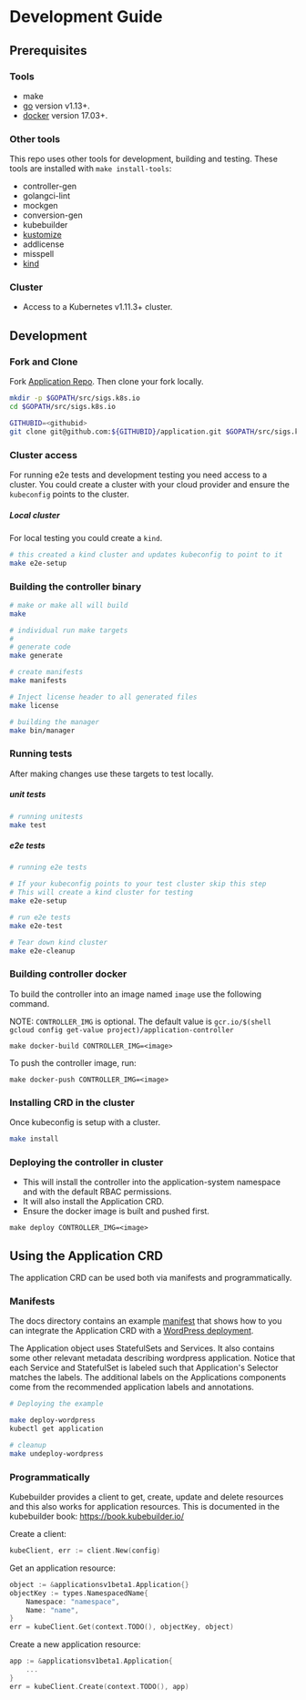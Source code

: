 # Development Guide

## Prerequisites

### Tools
- make
- [go](https://golang.org/dl/) version v1.13+.
- [docker](https://docs.docker.com/install/) version 17.03+.

### Other tools
This repo uses other tools for development, building and testing.
These tools are installed with `make install-tools`:
- controller-gen
- golangci-lint
- mockgen
- conversion-gen
- kubebuilder
- [kustomize](https://github.com/kubernetes-sigs/kustomize)
- addlicense
- misspell
- [kind](https://github.com/kubernetes-sigs/kind)

### Cluster
- Access to a Kubernetes v1.11.3+ cluster.

## Development

### Fork and Clone

Fork [Application Repo](https://github.com/kubernetes-sigs/application).
Then clone your fork locally.

```bash
mkdir -p $GOPATH/src/sigs.k8s.io
cd $GOPATH/src/sigs.k8s.io

GITHUBID=<githubid>
git clone git@github.com:${GITHUBID}/application.git $GOPATH/src/sigs.k8s.io/application
```

### Cluster access
For running e2e tests and development testing you need access to a cluster. You could create a cluster with your cloud provider and ensure the `kubeconfig` points to the cluster. 

##### Local cluster
For local testing you could create a `kind`.

```bash
# this created a kind cluster and updates kubeconfig to point to it
make e2e-setup
```
### Building the controller binary

```bash
# make or make all will build
make

# individual run make targets
#
# generate code 
make generate

# create manifests
make manifests

# Inject license header to all generated files
make license

# building the manager
make bin/manager
```

### Running tests
After making changes use these targets to test locally.

##### unit tests
```bash
# running unitests
make test
```

##### e2e tests
```bash
# running e2e tests

# If your kubeconfig points to your test cluster skip this step
# This will create a kind cluster for testing
make e2e-setup

# run e2e tests
make e2e-test

# Tear down kind cluster
make e2e-cleanup
```

### Building controller docker
To build the controller into an image named `image` use the following command.

NOTE:
`CONTROLLER_IMG` is optional. The default value is `gcr.io/$(shell gcloud config get-value project)/application-controller`

```commandline
make docker-build CONTROLLER_IMG=<image>
```

To push the controller image, run:
```commandline
make docker-push CONTROLLER_IMG=<image>
```

### Installing CRD in the cluster
Once kubeconfig is setup with a cluster.
```bash
make install
```
### Deploying the controller in cluster

- This will install the controller into the application-system namespace and with the default RBAC permissions.
- It will also install the Application CRD.
- Ensure the docker image is built and pushed first.

```commandline
make deploy CONTROLLER_IMG=<image>
```

## Using the Application CRD

The application CRD can be used both via manifests and programmatically.

### Manifests

The docs directory contains an example [manifest](docs/examples/wordpress/application.yaml) that shows how to you can integrate the Application CRD with a [WordPress deployment](docs/examples/wordpress).

The Application object uses StatefulSets and Services. It also contains some other relevant metadata describing wordpress application. Notice that each Service and StatefulSet is labeled such that Application's Selector matches the labels. The additional labels on the Applications components come from the recommended application labels and annotations.

```bash
# Deploying the example

make deploy-wordpress
kubectl get application

# cleanup
make undeploy-wordpress
```
### Programmatically

Kubebuilder provides a client to get, create, update and delete resources and this also works for application resources. This is documented in the kubebuilder book: https://book.kubebuilder.io/

Create a client:
```go
kubeClient, err := client.New(config)
```

Get an application resource:
```go
object := &applicationsv1beta1.Application{}
objectKey := types.NamespacedName{
    Namespace: "namespace",
    Name: "name",
}
err = kubeClient.Get(context.TODO(), objectKey, object)
```

Create a new application resource:
```go
app := &applicationsv1beta1.Application{
	...
}
err = kubeClient.Create(context.TODO(), app)
```
